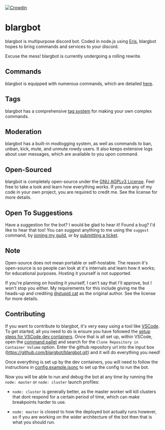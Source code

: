 [![Crowdin](https://badges.crowdin.net/blargbot/localized.svg)](https://crowdin.com/project/blargbot)

# blargbot

blargbot is multipurpose discord bot. Coded in node.js using [Eris](https://github.com/abalabahaha/eris), blargbot hopes to bring commands and services to your discord.

Excuse the mess! blargbot is currently undergoing a rolling rewrite.

## Commands

blargbot is equipped with numerous commands, which are detailed [here](https://blargbot.xyz/commands).

## Tags

blargbot has a comprehensive [tag system](https://blargbot.xyz/tags/) for making your own complex commands.

## Moderation

blargbot has a built-in modlogging system, as well as commands to ban, unban, kick, mute, and unmute rowdy users. It also keeps extensive logs about user messages, which are available to you upon command.

## Open-Sourced

blargbot is completely open-source under the [GNU AGPLv3 License](https://github.com/blargbot/blargbot/blob/master/LICENSE.MD). Feel free to take a look and learn how everything works. If you use any of my code in your own project, you are required to credit me. See the license for more details.

## Open To Suggestions

Have a suggestion for the bot? I would be glad to hear it! Found a bug? I'd like to hear that too! You can suggest anything to me using the `suggest` command, by [joining my guild](https://discord.gg/015GVxZxI8rtlJgXF), or by [submitting a ticket](https://github.com/blargbot/blargbot/issues).

## Note

Open-source does not mean portable or self-hostable. The reason it's open-source is so people can look at it's internals and learn how it works; for educational purposes. Hosting it yourself is not supported.

If you're planning on hosting it yourself, I can't say that I'll approve, but I won't stop you either. My requirements for this include giving me the heads-up and crediting [@stupid cat](https://github.com/Ratismal) as the original author. See the license for more details.

## Contributing

If you want to contribute to blargbot, it's very easy using a tool like [VSCode](https://code.visualstudio.com/). To get started, all you need to do is ensure you have followed the [setup steps for VSCode dev containers](https://code.visualstudio.com/docs/devcontainers/containers#_getting-started). Once that is all set up, within VSCode, open the [command pallet](https://code.visualstudio.com/docs/getstarted/userinterface#_command-palette) and search for the `Clone Repository in Container Volume` option. Enter the github repository url into the input box (https://github.com/blargbot/blargbot.git) and it will do everything you need!

Once everything is set up by the dev containers, you will need to follow the instructions in [config.example.jsonc](./config.example.jsonc) to set up the config to run the bot.

Now you will be able to run and debug the bot at any time by running the `node: master` or `node: cluster` launch profiles:

- `node: cluster` is generally better, as the master worker will kill clusters that dont respond for a certain period of time, which can make breakpoints harder to use. 

- `node: master` is closest to how the deployed bot actually runs however, so if you are working on the wider architecture of the bot then that is what you should run.